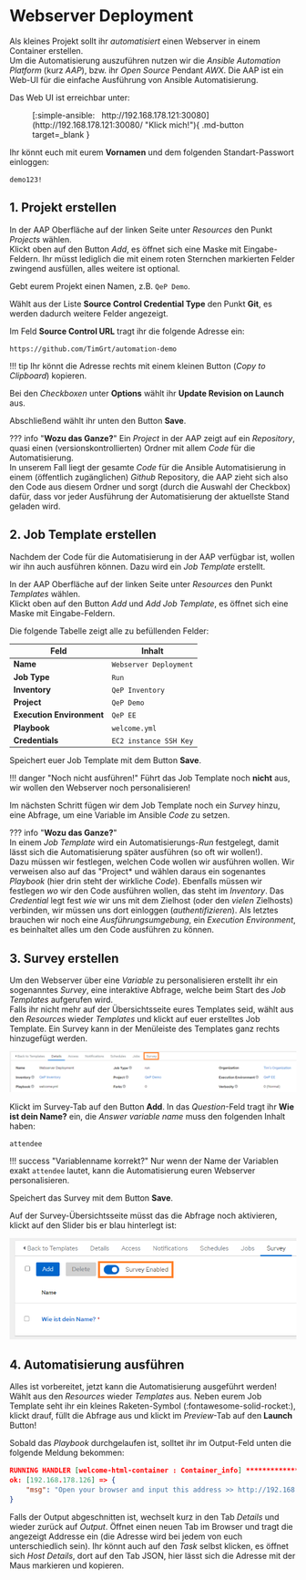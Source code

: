 # Webserver Deployment

Als kleines Projekt sollt ihr *automatisiert* einen Webserver in einem Container erstellen.  
Um die Automatisierung auszuführen nutzen wir die *Ansible Automation Platform* (kurz *AAP*), bzw. ihr *Open Source* Pendant *AWX*. Die AAP ist ein Web-UI für die einfache Ausführung von Ansible Automatisierung.

Das Web UI ist erreichbar unter:

<figure markdown>
  <div class="grid cards" markdown>
  [:simple-ansible: &nbsp; http://192.168.178.121:30080](http://192.168.178.121:30080/ "Klick mich!"){ .md-button target=_blank }
  </div>
</figure>

Ihr könnt euch mit eurem **Vornamen** und dem folgenden Standart-Passwort einloggen:

```console
demo123!
```

## 1. Projekt erstellen

In der AAP Oberfläche auf der linken Seite unter *Resources* den Punkt *Projects* wählen.  
Klickt oben auf den Button *Add*, es öffnet sich eine Maske mit Eingabe-Feldern. Ihr müsst lediglich die mit einem roten Sternchen markierten Felder zwingend ausfüllen, alles weitere ist optional.

Gebt eurem Projekt einen Namen, z.B. `QeP Demo`.

Wählt aus der Liste **Source Control Credential Type** den Punkt **Git**, es werden dadurch weitere Felder angezeigt.

Im Feld **Source Control URL** tragt ihr die folgende Adresse ein:

```text
https://github.com/TimGrt/automation-demo
```

!!! tip
    Ihr könnt die Adresse rechts mit einem kleinen Button (*Copy to Clipboard*) kopieren.

Bei den *Checkboxen* unter **Options** wählt ihr **Update Revision on Launch** aus.

Abschließend wählt ihr unten den Button **Save**.

??? info "**Wozu das Ganze?**"
    Ein *Project* in der AAP zeigt auf ein *Repository*, quasi einen (versionskontrollierten) Ordner mit allem *Code* für die Automatisierung.  
    In unserem Fall liegt der gesamte *Code* für die Ansible Automatisierung in einem (öffentlich zugänglichen) *Github* Repository, die AAP zieht sich also den Code aus diesem Ordner und sorgt (durch die Auswahl der Checkbox) dafür, dass vor jeder Ausführung der Automatisierung der aktuellste Stand geladen wird.

## 2. Job Template erstellen

Nachdem der Code für die Automatisierung in der AAP verfügbar ist, wollen wir ihn auch ausführen können. Dazu wird ein *Job Template* erstellt.  

In der AAP Oberfläche auf der linken Seite unter *Resources* den Punkt *Templates* wählen.  
Klickt oben auf den Button *Add* und *Add Job Template*, es öffnet sich eine Maske mit Eingabe-Feldern.

Die folgende Tabelle zeigt alle zu befüllenden Felder:

| Feld                      | Inhalt                 |
| ------------------------- | ---------------------- |
| **Name**                  | `Webserver Deployment` |
| **Job Type**              | `Run`                  |
| **Inventory**             | `QeP Inventory`        |
| **Project**               | `QeP Demo`             |
| **Execution Environment** | `QeP EE`               |
| **Playbook**              | `welcome.yml`          |
| **Credentials**           | `EC2 instance SSH Key` |

Speichert euer Job Template mit dem Button **Save**.

!!! danger "Noch nicht ausführen!"
    Führt das Job Template noch **nicht** aus, wir wollen den Webserver noch personalisieren!

Im nächsten Schritt fügen wir dem Job Template noch ein *Survey* hinzu, eine Abfrage, um eine Variable im Ansible *Code* zu setzen.

??? info "**Wozu das Ganze?**"  
    In einem *Job Template* wird ein Automatisierungs-*Run* festgelegt, damit lässt sich die Automatisierung später ausführen (so oft wir wollen!).  
    Dazu müssen wir festlegen, welchen Code wollen wir ausführen wollen. Wir verweisen also auf das "Project* und wählen daraus ein sogenantes *Playbook* (hier drin steht der wirkliche *Code*). Ebenfalls müssen wir festlegen *wo* wir den Code ausführen wollen, das steht im *Inventory*. Das *Credential* legt fest *wie* wir uns mit dem Zielhost (oder den *vielen* Zielhosts) verbinden, wir müssen uns dort einloggen (*authentifizieren*).
    Als letztes brauchen wir noch eine *Ausführungsumgebung*, ein *Execution Environment*, es beinhaltet alles um den Code ausführen zu können.

## 3. Survey erstellen

Um den Webserver über eine *Variable* zu personalisieren erstellt ihr ein sogenanntes *Survey*, eine interaktive Abfrage, welche beim Start des *Job Templates* aufgerufen wird.  
Falls ihr nicht mehr auf der Übersichtsseite eures Templates seid, wählt aus den *Resources* wieder *Templates* und klickt auf euer erstelltes Job Template. Ein Survey kann in der Menüleiste des Templates ganz rechts hinzugefügt werden.

![Survey Menu Item](assets/images/job-template-survey.png)

Klickt im Survey-Tab auf den Button **Add**. In das *Question*-Feld tragt ihr **Wie ist dein Name?** ein, die *Answer variable name* muss den folgenden Inhalt haben:

```console
attendee
```

!!! success "Variablenname korrekt?"
    Nur wenn der Name der Variablen exakt `attendee` lautet, kann die Automatisierung euren Webserver personalisieren.

Speichert das Survey mit dem Button **Save**.

Auf der Survey-Übersichtsseite müsst das die Abfrage noch aktivieren, klickt auf den Slider bis er blau hinterlegt ist:

![Survey Enabled](assets/images/survey-enabled.png)

## 4. Automatisierung ausführen

Alles ist vorbereitet, jetzt kann die Automatisierung ausgeführt werden!  
Wählt aus den *Resources* wieder *Templates* aus. Neben eurem Job Template seht ihr ein kleines Raketen-Symbol (:fontawesome-solid-rocket:), klickt drauf, füllt die Abfrage aus und klickt im *Preview*-Tab auf den **Launch** Button!

Sobald das *Playbook* durchgelaufen ist, solltet ihr im Output-Feld unten die folgende Meldung bekommen:

```json
RUNNING HANDLER [welcome-html-container : Container_info] *****************************************************************************************************************************************************************
ok: [192.168.178.126] => {
    "msg": "Open your browser and input this address >> http://192.168.178.126:8080"
}
```

Falls der Output abgeschnitten ist, wechselt kurz in den Tab *Details* und wieder zurück auf *Output*. Öffnet einen neuen Tab im Browser und tragt die angezeigt Addresse ein (die Adresse wird bei jedem von euch unterschiedlich sein). Ihr könnt auch auf den *Task* selbst klicken, es öffnet sich *Host Details*, dort auf den Tab JSON, hier lässt sich die Adresse mit der Maus markieren und kopieren.
